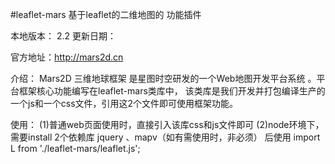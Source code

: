 #leaflet-mars  基于leaflet的二维地图的 功能插件

本地版本： 2.2
更新日期：

官方地址：http://mars2d.cn

介绍：
	Mars2D 三维地球框架 是星图时空研发的一个Web地图开发平台系统 。平台框架核心功能编写在leaflet-mars类库中，
	该类库是我们开发并打包编译生产的一个js和一个css文件，引用这2个文件即可使用框架功能。

使用：
(1)普通web页面使用时，直接引入该库css和js文件即可
(2)node环境下，需要install 2个依赖库 jquery 、mapv（如有需使用时，非必须） 后使用
	import L from './leaflet-mars/leaflet.js';